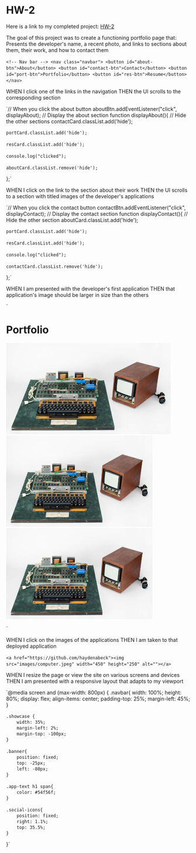# HW-2

Here is a link to my completed project: [HW-2](https://haydenabeck.github.io/HW-2/)

The goal of this project was to create a functioning portfolio page that:
Presents the developer's name, a recent photo, and links to sections about them, their work, and how to contact them

`<!-- Nav bar -->
    <nav class="navbar">
        <button id="about-btn">About</button>
        <button id="contact-btn">Contact</button>
        <button id="port-btn">Portfolio</button>
        <button id="res-btn">Resume</button>
    </nav>`

WHEN I click one of the links in the navigation
THEN the UI scrolls to the corresponding section


`// When you click the about button
aboutBtn.addEventListener("click", displayAbout);
// Display the about section
function displayAbout(){
// Hide the other sections
    contactCard.classList.add('hide');

    portCard.classList.add('hide');

    resCard.classList.add('hide');

    console.log("clicked");
    
    aboutCard.classList.remove('hide');

};`

WHEN I click on the link to the section about their work
THEN the UI scrolls to a section with titled images of the developer's applications

`// When you click the contact button
contactBtn.addEventListener("click", displayContact);
// Display the contact section
function displayContact(){
// Hide the other section
    aboutCard.classList.add('hide');

    portCard.classList.add('hide');

    resCard.classList.add('hide');

    console.log("clicked");
    
    contactCard.classList.remove('hide');

};`

WHEN I am presented with the developer's first application
THEN that application's image should be larger in size than the others

`<div id="port-card" class="hide">
            <h1>Portfolio</h1>
            <a href="https://github.com/haydenabeck"><img src="images/computer.jpeg" width="450" height="250" alt=""></a>
            <a href="https://github.com/haydenabeck"><img src="images/computer.jpeg" width="400" height="250" alt=""></a>
            <a href="https://github.com/haydenabeck"><img src="images/computer.jpeg" width="400" height="250" alt=""></a>
</div>`


WHEN I click on the images of the applications
THEN I am taken to that deployed application

`<a href="https://github.com/haydenabeck"><img src="images/computer.jpeg" width="450" height="250" alt=""></a>`

WHEN I resize the page or view the site on various screens and devices
THEN I am presented with a responsive layout that adapts to my viewport

`@media screen and (max-width: 800px) {
    .navbar{
        width: 100%;
        height: 80%;
        display: flex;
        align-items: center;
        padding-top: 25%;
        margin-left: 45%;
    }

    .showcase {
        width: 35%;
        margin-left: 2%;
        margin-top: -100px;
    }

    .banner{
        position: fixed;
        top: -25px;
        left: -80px;
    }

    .app-text h1 span{
        color: #54f56f;
    }

    .social-icons{
        position: fixed;
        right: 1.1%;
        top: 35.5%; 
    }
  }`